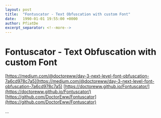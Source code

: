```yaml
---
layout: post
title:  "Fontuscator - Text Obfuscation with custom Font"
date:   1990-01-01 19:55:00 +0000
author: PfiatDe
excerpt_separator: <!--more-->
---
```


# Fontuscator - Text Obfuscation with custom Font
[https://medium.com/@doctoreww/day-3-next-level-font-obfuscation-7a6cd978c7a5](https://medium.com/@doctoreww/day-3-next-level-font-obfuscation-7a6cd978c7a5)
[https://doctoreww.github.io/Fontuscator/](https://doctoreww.github.io/Fontuscator/)
[https://github.com/DoctorEww/Fontuscator](https://github.com/DoctorEww/Fontuscator)

...
<!--more-->
